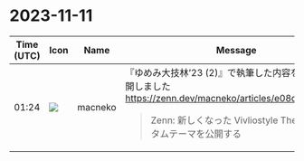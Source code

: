 # 2023-11-11

|Time (UTC)|Icon|Name|Message|
|---|---|---|---|
|01:24|![](https://avatars.slack-edge.com/2023-09-21/5922063967686_3dabeee470fec264ead6_72.jpg)|macneko|『ゆめみ大技林’23 (2)』で執筆した内容をZennで公開しました<br><https://zenn.dev/macneko/articles/e08dcfaef8e6b0><br><blockquote>Zenn: 新しくなった Vivliostyle Themes のカスタムテーマを公開する</blockquote>|
